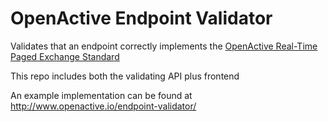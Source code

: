 # OpenActive Endpoint Validator

Validates that an endpoint correctly implements the [OpenActive Real-Time Paged Exchange Standard](https://github.com/openactive/OA-1)

This repo includes both the validating API plus frontend

An example implementation can be found at http://www.openactive.io/endpoint-validator/
